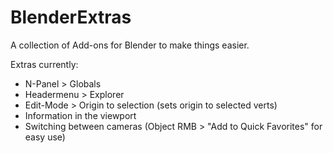 # BlenderExtras
A collection of Add-ons for Blender to make things easier.

Extras currently:
* N-Panel > Globals
* Headermenu > Explorer
* Edit-Mode > Origin to selection (sets origin to selected verts)
* Information in the viewport
* Switching between cameras (Object RMB > "Add to Quick Favorites" for easy use)

